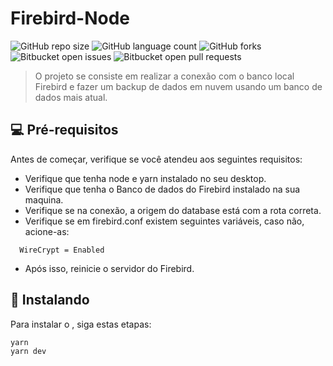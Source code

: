 # Firebird-Node

![GitHub repo size](https://img.shields.io/github/repo-size/azevgabriel/firebird-node?style=for-the-badge)
![GitHub language count](https://img.shields.io/github/languages/count/azevgabriel/firebird-node?style=for-the-badge)
![GitHub forks](https://img.shields.io/github/forks/azevgabriel/firebird-node?style=for-the-badge)
![Bitbucket open issues](https://img.shields.io/bitbucket/issues/azevgabriel/firebird-node?style=for-the-badge)
![Bitbucket open pull requests](https://img.shields.io/bitbucket/pr-raw/azevgabriel/firebird-node?style=for-the-badge)

> O projeto se consiste em realizar a conexão com o banco local Firebird e fazer um backup de dados em nuvem usando um banco de dados mais atual.

## 💻 Pré-requisitos

Antes de começar, verifique se você atendeu aos seguintes requisitos:

- Verifique que tenha node e yarn instalado no seu desktop.
- Verifique que tenha o Banco de dados do Firebird instalado na sua maquina.
- Verifique se na conexão, a origem do database está com a rota correta.
- Verifique se em firebird.conf existem seguintes variáveis, caso não, acione-as:
```
  WireCrypt = Enabled
```
- Após isso, reinicie o servidor do Firebird.

## 🚀 Instalando <Firebird-Node>

Para instalar o <Firebird-Node>, siga estas etapas:

```
yarn
yarn dev
```

